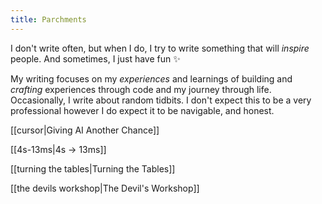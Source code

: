 ```yaml
---
title: Parchments
---
```

I don't write often, but when I do, I try to write something that will _inspire_ people. And sometimes, I just have fun ✨

My writing focuses on my _experiences_ and learnings of building and _crafting_ experiences through code and my journey through life. Occasionally, I write about random tidbits. I don't expect this to be a very professional however I do expect it to be navigable, and honest.

[[cursor|Giving AI Another Chance]]

[[4s-13ms|4s -> 13ms]]

[[turning the tables|Turning the Tables]]

[[the devils workshop|The Devil's Workshop]]